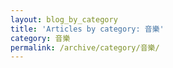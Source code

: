 ```yaml
---
layout: blog_by_category
title: 'Articles by category: 音樂'
category: 音樂
permalink: /archive/category/音樂/
---
```

